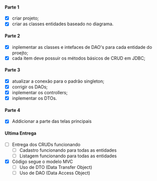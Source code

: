 
#### Parte 1
- [x] criar projeto;
- [x] criar as classes entidades baseado no diagrama.

#### Parte 2
- [x] inplementar as classes e intefaces de DAO's para cada entidade do proejto;
- [x] cada item deve possuir os métodos básicos de CRUD em JDBC;

#### Parte 3
- [x] atualizar a conexão para o padrão singleton;
- [x] corrigir os DAOs;
- [x] inplementar os controllers;
- [x] inplementar os DTOs.

#### Parte 4
- [x] Addicionar a parte das telas principais

#### Ultima Entrega
- [ ] Entrega dos CRUDs funcionando
  - [ ] Cadastro funcionando para todas as entidades
  - [ ] Listagem funcionando para todas as entidades
- [x] Código segue o modelo MVC
  - [ ] Uso de DTO (Data Transfer Object)
  - [ ] Uso de DAO (Data Access Object)
